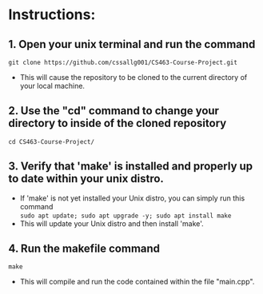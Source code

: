 # Instructions:
 
## 1. Open your unix terminal and run the command  
`git clone https://github.com/cssallg001/CS463-Course-Project.git`
- This will cause the repository to be cloned to the current directory of your local machine. 

## 2. Use the "cd" command to change your directory to inside of the cloned repository
`cd CS463-Course-Project/`

## 3. Verify that 'make' is installed and properly up to date within your unix distro. 
- If 'make' is not yet installed your Unix distro, you can simply run this command   
`sudo apt update; sudo apt upgrade -y; sudo apt install make`
- This will update your Unix distro and then install 'make'.


## 4. Run the makefile command
`make`
- This will compile and run the code contained within the file "main.cpp".